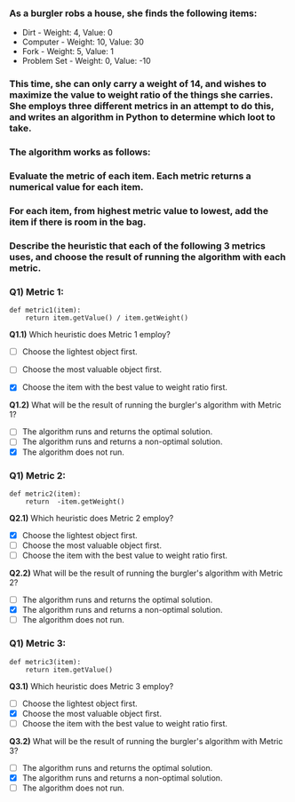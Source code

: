 ### As a burgler robs a house, she finds the following items:

- Dirt - Weight: 4, Value: 0
- Computer - Weight: 10, Value: 30
- Fork - Weight: 5, Value: 1
- Problem Set - Weight: 0, Value: -10

### This time, she can only carry a weight of 14, and wishes to maximize the value to weight ratio of the things she carries. She employs three different metrics in an attempt to do this, and writes an algorithm in Python to determine which loot to take.

### The algorithm works as follows:
### Evaluate the metric of each item. Each metric returns a numerical value for each item.
### For each item, from highest metric value to lowest, add the item if there is room in the bag.
### Describe the heuristic that each of the following 3 metrics uses, and choose the result of running the algorithm with each metric.


### **Q1)** Metric 1:

    def metric1(item):
        return item.getValue() / item.getWeight()
**Q1.1)** Which heuristic does Metric 1 employ?


- [ ] Choose the lightest object first.
- [ ] Choose the most valuable object first.
- [x] Choose the item with the best value to weight ratio first.


**Q1.2)** What will be the result of running the burgler's algorithm with Metric 1?


- [ ] The algorithm runs and returns the optimal solution.
- [ ] The algorithm runs and returns a non-optimal solution.
- [x] The algorithm does not run.

### **Q1)** Metric 2:

    def metric2(item):
        return  -item.getWeight()
**Q2.1)** Which heuristic does Metric 2 employ?


- [x] Choose the lightest object first.
- [ ] Choose the most valuable object first.
- [ ] Choose the item with the best value to weight ratio first.

**Q2.2)** What will be the result of running the burgler's algorithm with Metric 2?


- [ ] The algorithm runs and returns the optimal solution.
- [x] The algorithm runs and returns a non-optimal solution.
- [ ] The algorithm does not run.

### **Q1)** Metric 3:

    def metric3(item):
        return item.getValue()
**Q3.1)** Which heuristic does Metric 3 employ?


- [ ] Choose the lightest object first.
- [x] Choose the most valuable object first.
- [ ] Choose the item with the best value to weight ratio first.

**Q3.2)** What will be the result of running the burgler's algorithm with Metric 3?


- [ ] The algorithm runs and returns the optimal solution.
- [x] The algorithm runs and returns a non-optimal solution.
- [ ] The algorithm does not run.